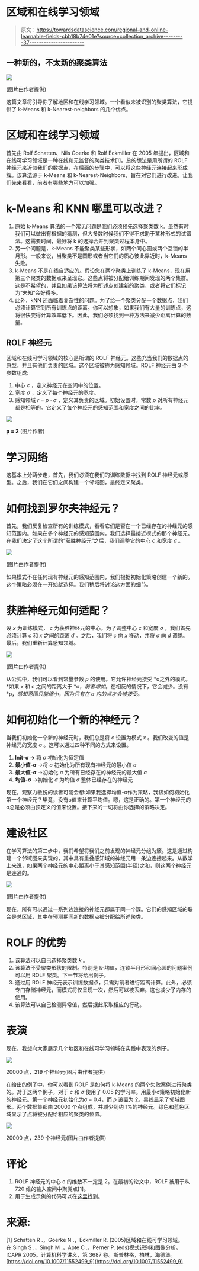 # 区域和在线学习领域

> 原文：<https://towardsdatascience.com/regional-and-online-learnable-fields-cbb18b74e01e?source=collection_archive---------37----------------------->

## **一种新的，不太新的聚类算法**

![](img/9d6bb59d87a1f4dcd1ce519472f5eac3.png)

(图片由作者提供)

这篇文章将引导你了解地区和在线学习领域。一个看似未被识别的聚类算法，它提供了 k-Means 和 k-Nearest-neighbors 的几个优点。

# 区域和在线学习领域

首先由 Rolf Schatten、Nils Goerke 和 Rolf Eckmiller 在 2005 年提出，区域和在线可学习领域是一种在线和无监督的聚类技术[1]。总的想法是用所谓的 ROLF 神经元来近似我们的数据点，在后面的步骤中，可以将这些神经元连接起来形成簇。该算法源于 k-Means 和 k-Nearest-Neighbors，旨在对它们进行改进。让我们先来看看，前者有哪些地方可以加强。

# k-Means 和 KNN 哪里可以改进？

1.  原始 k-Means 算法的一个常见问题是我们必须预先选择聚类数 k。虽然有时我们可以做出有根据的猜测，但大多数时候我们不得不求助于某种形式的试错法。这需要时间，最好将 k 的选择合并到聚类过程本身中。
2.  另一个问题是，k-Means 不能聚类某些形状，如两个同心圆或两个互锁的半月形。一般来说，当聚类不是圆形或者当它们的质心彼此靠近时，k-Means 失败。
3.  k-Means 不是在线自适应的。假设您在两个聚类上训练了 k-Means，现在用第三个聚类的数据点来呈现它。这些点将被分配给训练期间发现的两个集群。这是不希望的，并且如果该算法将为所述点创建新的聚类，或者将它们标记为“未知”会好得多。
4.  此外，kNN 还面临着复杂性的问题。为了给一个聚类分配一个数据点，我们必须计算它到所有训练点的距离。你可以想象，如果我们有大量的训练点，这将很快变得计算效率低下。因此，我们必须找到一种方法来减少距离计算的数量。

## ROLF 神经元

区域和在线可学习领域的核心是所谓的 ROLF 神经元。这些充当我们的数据点的原型，并且有他们负责的区域。这个区域被称为感知领域。ROLF 神经元由 3 个参数组成:

1.  中心 *c* ，定义神经元在空间中的位置。
2.  宽度 *σ* ，定义了每个神经元的宽度。
3.  感知领域 *r = p* ⋅ *σ* ，定义其负责的区域。初始设置时，常数 *p* 对所有神经元都是相等的。它定义了每个神经元的感知范围和宽度之间的比率。

![](img/31852a1543fddee3ec73008e60536caa.png)

**p = 2** (图片作者)

# 学习网络

这基本上分两步走，首先，我们必须在我们的训练数据中找到 ROLF 神经元或原型。之后，我们在它们之间构建一个邻域图，最终定义聚类。

# 如何找到罗尔夫神经元？

首先，我们反复检查所有的训练模式，看看它们是否在一个已经存在的神经元的感知范围内。如果在多个神经元的感知范围内，我们选择最接近模式的那个神经元。在我们决定了这个所谓的“获胜神经元”之后，我们调整它的中心 *c* 和宽度 *σ* 。

![](img/a6dcac14e42001bd6a2016b4fb7c30b8.png)

(图片由作者提供)

如果模式不在任何现有神经元的感知范围内，我们根据初始化策略创建一个新的。这个策略必须在一开始就选择。我们稍后将讨论这方面的细节。

# 获胜神经元如何适配？

设 *x* 为训练模式， *c* 为获胜神经元的中心。为了调整中心 *c* 和宽度 *σ* ，我们首先必须计算 *c* 和 *x* 之间的距离 *d* 。之后，我们将 *c* 向 *x* 移动，并将 *σ* 向 *d* 调整。最后，我们重新计算感知领域。

![](img/e75bc9137dee7dae60ad0c328a89edc3.png)

(图片由作者提供)

从公式中，我们可以看到常量参数 *p* 的使用。它允许神经元接受 *σ之外的模式。*如果 x 和 c 之间的距离大于 *σ，*前者增加*。在相反的情况下，它会减少。没有 *p，*感知范围只能缩小，因为只有在 *σ* 内的点才会被接受。*

# 如何初始化一个新的神经元？

当我们初始化一个新的神经元时，我们总是将 *c* 设置为模式 *x* 。我们改变的值是神经元的宽度 *σ* 。这可以通过四种不同的方式来设置。

1.  **Init-σ →** 将 *σ* 初始化为恒定值
2.  **最小值-σ** →将 *σ* 初始化为所有现有神经元的最小值 *σ*
3.  **最大值-σ** →初始化 *σ* 为所有已经存在的神经元的最大值 *σ*
4.  **均值-σ** →初始化 *σ* 为均值 *σ* 整体已经存在的神经元

现在，观察力敏锐的读者可能会想:如果我选择均值-σ作为策略，我该如何初始化第一个神经元？毕竟，没有σ值来计算平均值。嗯，这是正确的。第一个神经元的σ总是必须由预定义的值来设置。接下来的一切将由你选择的策略决定。

# 建设社区

在学习算法的第二步中，我们希望将我们之前发现的神经元分组为簇。这是通过构建一个邻域图来实现的，其中具有重叠感知域的神经元用一条边连接起来。从数学上来说，如果两个神经元的中心距离小于其感知范围(半径)之和，则这两个神经元是连通的。

![](img/6f258cd366893bf3c6946b4b4657159b.png)

(图片由作者提供)

现在，所有可以通过一系列边连接的神经元都属于同一个簇。它们的感知区域的联合是总区域，其中在预测期间新的数据点被分配给所述聚类。

# ROLF 的优势

1.  该算法可以自己选择聚类数 *k* 。
2.  该算法不受聚类形状的限制。特别是 k-均值，连锁半月形和同心圆的问题案例可以用 ROLF 聚类。下一节将给出例子。
3.  通过用 ROLF 神经元表示训练数据点，只需对前者进行距离计算。此外，必须专门存储神经元，而模式将仅呈现一次，然后可以被丢弃。这也减少了内存的使用。
4.  该算法可以自己检测异常值，然后据此采取相应的行动。

# 表演

现在，我想向大家展示几个地区和在线可学习领域在实践中表现的例子。

![](img/aa7ad0091b87fd10db6b380cc48e6d7f.png)

20000 点，219 个神经元(图片由作者提供)

在给出的例子中，你可以看到 ROLF 是如何将 k-Means 的两个失败案例进行聚类的。对于这两个例子，对于 *c* 和 *σ* 使用了 0.05 的学习率。用最小σ策略初始化新的神经元。第一个神经元初始化为σ = 0.4，而 *p* 设置为 2。黑线显示了邻域图形。两个数据集都由 20000 个点组成，并减少到约 1%的神经元。绿色和蓝色区域显示了点将被分配给相应的聚类的位置。

![](img/cf7a2078c137c0d029d46fbc5ac0e6f0.png)

20000 点，239 个神经元(图片由作者提供)

# 评论

1.  ROLF 神经元的中心 c 的维数不一定是 2。在最初的论文中，ROLF 被用于从 720 维的输入空间中聚类点[1]。
2.  用于生成示例的代码可以在[这里](https://github.com/JoWohlen/Medium_Code/tree/main/ROLF)找到。

# 来源:

[1] Schatten R .，Goerke N .，Eckmiller R. (2005)区域和在线可学习领域。在:Singh S .，Singh M .，Apte C .，Perner P. (eds)模式识别和图像分析。ICAPR 2005。计算机科学讲义，第 3687 卷。斯普林格，柏林，海德堡。[https://doi.org/10.1007/11552499_9](https://doi.org/10.1007/11552499_9)